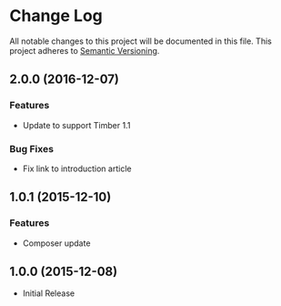 # Change Log
All notable changes to this project will be documented in this file.
This project adheres to [Semantic Versioning](http://semver.org/).

## 2.0.0 (2016-12-07)
### Features
- Update to support Timber 1.1

### Bug Fixes
- Fix link to introduction article

## 1.0.1 (2015-12-10)
### Features
- Composer update

## 1.0.0 (2015-12-08)
- Initial Release
